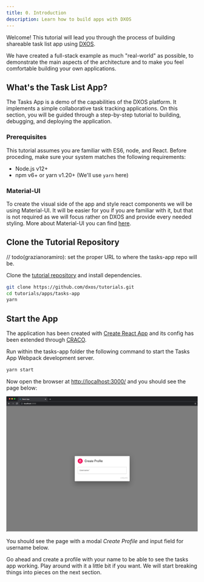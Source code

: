```yaml
---
title: 0. Introduction
description: Learn how to build apps with DXOS
---
```


Welcome! This tutorial will lead you through the process of building shareable task list app using [DXOS](https://github.com/dxos).

We have created a full-stack example as much "real-world" as possible, to demonstrate the main aspects of the architecture and to make you feel comfortable building your own applications.

## What's the Task List App?

The Tasks App is a demo of the capabilities of the DXOS platform.
It implements a simple collaborative task tracking applications.
On this section, you will be guided through a step-by-step tutorial to building, debugging, and deploying the application.

### Prerequisites

This tutorial assumes you are familiar with ES6, node, and React.
Before proceding, make sure your system matches the following requirements:

- Node.js v12+
- npm v6+ or yarn v1.20+ (We'll use `yarn` here)

### Material-UI

To create the visual side of the app and style react components we will be using Material-UI. It will be easier for you if you are familiar with it, but that is not required as we will focus rather on DXOS and provide every needed styling. More about Material-UI you can find [here](https://material-ui.com/).

## Clone the Tutorial Repository

// todo(grazianoramiro): set the proper URL to where the tasks-app repo will be.

Clone the [tutorial repository](https://github.com/dxos/tutorials) and install dependencies.

```bash
git clone https://github.com/dxos/tutorials.git
cd tutorials/apps/tasks-app
yarn
```

## Start the App

The application has been created with [Create React App](https://reactjs.org/docs/create-a-new-react-app.html) and its config has been extended through [CRACO](https://github.com/gsoft-inc/craco).

Run within the tasks-app folder the following command to start the Tasks App Webpack development server.

```bash
yarn start
```

Now open the browser at [http://localhost:3000/](http://localhost:3000/) and you should see the page below:

![Tasks App - Initial Screen](./introduction-00.png)

You should see the page with a modal _Create Profile_ and input field for username below.

Go ahead and create a profile with your name to be able to see the tasks app working.
Play around with it a little bit if you want. We will start breaking things into pieces on the next section.
